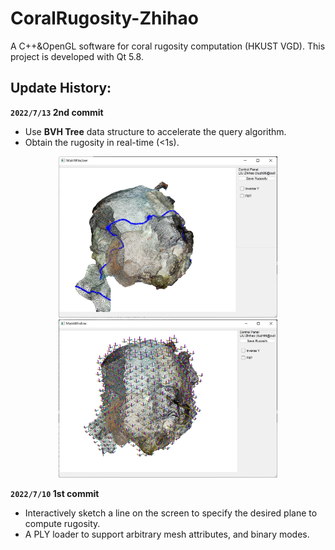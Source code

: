 # CoralRugosity-Zhihao
A C++&amp;OpenGL software for coral rugosity computation (HKUST VGD). This project is developed with Qt 5.8.

## Update History:

**``2022/7/13`` 2nd commit**

  - Use **BVH Tree** data structure to accelerate the query algorithm.
  - Obtain the rugosity in real-time (<1s).
<center class="half">
<div align=center><img width="350" src="https://github.com/RyuZhihao123/CoralRugosity/blob/main/figures/7_13_1.png"/></div> <div align=center><img width="350" src="https://github.com/RyuZhihao123/CoralRugosity/blob/main/figures/7_13_2.png"/></div>
</center>

**``2022/7/10`` 1st commit**

  - Interactively sketch a line on the screen to specify the desired plane to compute rugosity.
  - A PLY loader to support arbitrary mesh attributes, and binary modes.
  
